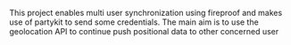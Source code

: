 This project enables multi user synchronization using fireproof and makes use of partykit to send some credentials. The main aim is to use the geolocation API to continue push positional data to other concerned user
